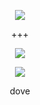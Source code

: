 <p align="center">  
<img src="https://media.discordapp.net/attachments/813341662545313832/813343404507267092/pokemon_pixel.gif">
</p>
<p align="center">
    +++
<p align="center">  
<img src="https://komarev.com/ghpvc/?username=culltro&color=pink&&style=plastic&label=cuu">
</p>
    <p align="center">
  <img src="https://discord.c99.nl/widget/theme-4/855177151355813919.png" />
</p>
<p align="center">
dove 
